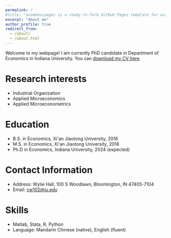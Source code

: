 ```yaml
---
permalink: /
#title: "academicpages is a ready-to-fork GitHub Pages template for academic personal websites"
excerpt: "About me"
author_profile: true
redirect_from: 
  - /about/
  - /about.html
---
```


Welcome to my webpage! I am currently PhD candidate in Department of Economics in Indiana University. You can [download my CV here](/files/cv_ChaoWang_Research_2022.pdf).

Research interests
======
* Industrial Organization
* Applied Microeconomics
* Applied Microeconometrics

Education
======
* B.S. in Economics, Xi'an Jiaotong University, 2016
* M.S. in Economics, Xi'an Jiaotong University, 2018
* Ph.D in Economics, Indiana University, 2024 (expected)

Contact Information
======
* Address: Wylie Hall, 100 S Woodlawn, Bloomington, IN 47405-7104
* Email: cw102@iu.edu

Skills
======
* Matlab, Stata, R, Python
* Language: Mandarin Chinese (native), English (fluent)